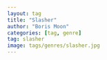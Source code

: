 ```yaml
---
layout: tag
title: "Slasher"
author: "Boris Moon"
categories: [tag, genre]
tag: slasher
image: tags/genres/slasher.jpg
---
```

